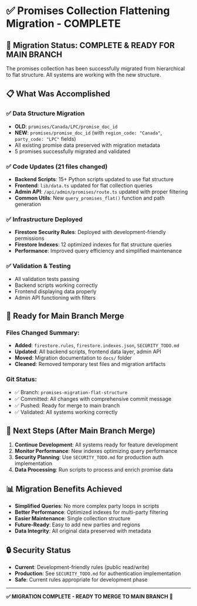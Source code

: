 # ✅ Promises Collection Flattening Migration - COMPLETE

## 🎉 Migration Status: **COMPLETE & READY FOR MAIN BRANCH**

The promises collection has been successfully migrated from hierarchical to flat structure. All systems are working with the new structure.

## 📋 What Was Accomplished

### ✅ **Data Structure Migration**
- **OLD**: `promises/Canada/LPC/promise_doc_id` 
- **NEW**: `promises/promise_doc_id` (with `region_code: "Canada"`, `party_code: "LPC"` fields)
- All existing promise data preserved with migration metadata
- 5 promises successfully migrated and validated

### ✅ **Code Updates (21 files changed)**
- **Backend Scripts**: 15+ Python scripts updated to use flat structure
- **Frontend**: `lib/data.ts` updated for flat collection queries  
- **Admin API**: `/api/admin/promises/route.ts` updated with proper filtering
- **Common Utils**: New `query_promises_flat()` function and path generation

### ✅ **Infrastructure Deployed**
- **Firestore Security Rules**: Deployed with development-friendly permissions
- **Firestore Indexes**: 12 optimized indexes for flat structure queries
- **Performance**: Improved query efficiency and simplified maintenance

### ✅ **Validation & Testing**
- All validation tests passing
- Backend scripts working correctly
- Frontend displaying data properly
- Admin API functioning with filters

## 🚀 Ready for Main Branch Merge

### **Files Changed Summary:**
- **Added**: `firestore.rules`, `firestore.indexes.json`, `SECURITY_TODO.md`
- **Updated**: All backend scripts, frontend data layer, admin API
- **Moved**: Migration documentation to `docs/` folder
- **Cleaned**: Removed temporary test files and migration artifacts

### **Git Status:**
- ✅ Branch: `promises-migration-flat-structure` 
- ✅ Committed: All changes with comprehensive commit message
- ✅ Pushed: Ready for merge to main branch
- ✅ Validated: All systems working correctly

## 🔄 Next Steps (After Main Branch Merge)

1. **Continue Development**: All systems ready for feature development
2. **Monitor Performance**: New indexes optimizing query performance  
3. **Security Planning**: Use `SECURITY_TODO.md` for production auth implementation
4. **Data Processing**: Run scripts to process and enrich promise data

## 📊 Migration Benefits Achieved

- **Simplified Queries**: No more complex party loops in scripts
- **Better Performance**: Optimized indexes for multi-party filtering
- **Easier Maintenance**: Single collection structure  
- **Future-Ready**: Easy to add new parties and regions
- **Data Integrity**: All original data preserved with metadata

## 🔒 Security Status

- **Current**: Development-friendly rules (public read/write)
- **Production**: See `SECURITY_TODO.md` for authentication implementation
- **Safe**: Current rules appropriate for development phase

---

**✅ MIGRATION COMPLETE - READY TO MERGE TO MAIN BRANCH** 🎉 